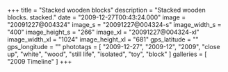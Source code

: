 +++
title = "Stacked wooden blocks"
description = "Stacked wooden blocks. stacked."
date = "2009-12-27T00:43:24.000"
image = "20091227@004324"
image_s = "20091227@004324-s"
image_width_s = "400"
image_height_s = "266"
image_xl = "20091227@004324-xl"
image_width_xl = "1024"
image_height_xl = "681"
gps_latitude = ""
gps_longitude = ""
phototags = [ "2009-12-27", "2009-12", "2009", "close up", "white", "wood", "still life", "isolated", "toy", "block" ]
galleries = [ "2009 Timeline" ]
+++

